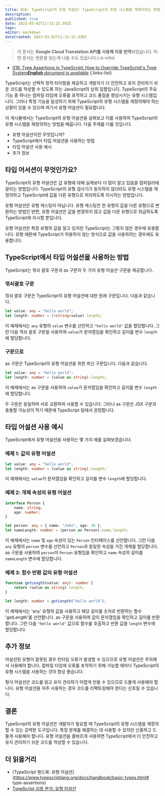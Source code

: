 ```yaml
---
title: 016: TypeScript의 유형 어설션: TypeScript의 유형 시스템을 재정의하는 방법
description: 
published: true
date: 2023-03-02T11:32:22.593Z
tags: 
editor: markdown
dateCreated: 2023-03-02T11:32:15.430Z
---
```


> 이 문서는 **Google Cloud Translation API를 사용해 자동 번역**되었습니다.
어떤 문서는 원문을 읽는게 나을 수도 있습니다.{.is-info}



- [016: Type Assertions in TypeScript: How to Override TypeScript's Type System***English** document is available*](/en/Knowledge-base/TypeScript/Learning/016-type-assertions-in-typescript-how-to-override-typescript-s-type-system)
{.links-list}


TypeScript는 선택적 정적 타이핑을 제공하고 개발자가 더 안전하고 유지 관리하기 쉬운 코드를 작성할 수 있도록 하는 JavaScript의 상위 집합입니다. TypeScript의 주요 기능 중 하나는 컴파일 타임에 오류를 포착하고 코드 품질을 향상시키는 유형 시스템입니다. 그러나 특정 기능을 달성하기 위해 TypeScript의 유형 시스템을 재정의해야 하는 상황이 있을 수 있으며 여기서 유형 어설션이 필요합니다.

이 게시물에서는 TypeScript의 유형 어설션을 살펴보고 이를 사용하여 TypeScript의 유형 시스템을 재정의하는 방법을 배웁니다. 다음 주제를 다룰 것입니다.

- 유형 어설션이란 무엇입니까?
- TypeScript에서 타입 어설션을 사용하는 방법
- 타입 어설션 사용 예시
- 추가 정보

## 타입 어서션이 무엇인가요?

TypeScript의 유형 어설션은 값 유형에 대해 실제보다 더 많이 알고 있음을 컴파일러에 알리는 방법입니다. TypeScript의 유형 검사기가 동의하지 않더라도 유형 시스템을 재정의하고 TypeScript에 값을 다른 유형으로 처리하도록 지시하는 방법입니다.

유형 어설션은 유형 캐스팅이 아닙니다. 유형 캐스팅은 한 유형의 값을 다른 유형으로 변환하는 방법인 반면, 유형 어설션은 값을 변경하지 않고 값을 다른 유형으로 취급하도록 TypeScript에 지시할 뿐입니다.

유형 어설션은 특정 유형의 값을 알고 있지만 TypeScript는 그렇지 않은 경우에 유용합니다. 유형 때문에 TypeScript가 허용하지 않는 방식으로 값을 사용하려는 경우에도 유용합니다.

## TypeScript에서 타입 어설션을 사용하는 방법

TypeScript는 꺾쇠 괄호 구문과 as 구문의 두 가지 유형 어설션 구문을 제공합니다.

### 꺾쇠괄호 구문

꺾쇠 괄호 구문은 TypeScript의 유형 어설션에 대한 원래 구문입니다. 다음과 같습니다.

```typescript
let value: any = "hello world";
let length: number = (<string>value).length;
```

이 예제에서는 `any` 유형의 `value` 변수를 선언하고 `"hello world"` 값을 할당합니다. 그런 다음 꺽쇠 괄호 구문을 사용하여 `value`가 문자열임을 확인하고 길이를 변수 `length`에 할당합니다.

### 구문으로

as 구문은 TypeScript의 유형 어설션을 위한 최신 구문입니다. 다음과 같습니다.

```typescript
let value: any = "hello world";
let length: number = (value as string).length;
```

이 예제에서는 as 구문을 사용하여 `value`가 문자열임을 확인하고 길이를 변수 `length`에 할당합니다.

두 구문은 동일하며 서로 교환하여 사용할 수 있습니다. 그러나 as 구문은 JSX 구문과 충돌할 가능성이 적기 때문에 TypeScript 팀에서 권장합니다.

## 타입 어설션 사용 예시

TypeScript에서 유형 어설션을 사용하는 몇 가지 예를 살펴보겠습니다.

### 예제 1: 값의 유형 어설션

```typescript
let value: any = "hello world";
let length: number = (value as string).length;
```

이 예제에서는 `value`가 문자열임을 확인하고 길이를 변수 `length`에 할당합니다.

### 예제 2: 개체 속성의 유형 어설션

```typescript
interface Person {
    name: string;
    age: number;
}

let person: any = { name: "John", age: 30 };
let nameLength: number = (person as Person).name.length;
```

이 예제에서는 `name` 및 `age` 속성이 있는 `Person` 인터페이스를 선언합니다. 그런 다음 `any` 유형의 `person` 변수를 선언하고 `Person`과 동일한 속성을 가진 개체를 할당합니다. as 구문을 사용하여 `person`이 `Person` 유형임을 확인하고 `name` 속성의 길이를 `nameLength` 변수에 할당합니다.

### 예제 3: 함수 반환 값의 유형 어설션

```typescript
function getLength(value: any): number {
    return (value as string).length;
}

let length: number = getLength("hello world");
```

이 예제에서는 'any' 유형의 값을 사용하고 해당 길이를 숫자로 반환하는 함수 'getLength'를 선언합니다. as 구문을 사용하여 값이 문자열임을 확인하고 길이를 반환합니다. 그런 다음 `"hello world"` 값으로 함수를 호출하고 반환 값을 `length` 변수에 할당합니다.

## 추가 정보

어설션된 유형이 잘못된 경우 런타임 오류가 발생할 수 있으므로 유형 어설션은 주의해서 사용해야 합니다. 컴파일 타임에 오류를 포착하기 위해 가능할 때마다 TypeScript의 유형 시스템을 사용하는 것이 항상 좋습니다.

형식 어설션은 코드를 읽고 유지 관리하기 어렵게 만들 수 있으므로 드물게 사용해야 합니다. 유형 어설션을 자주 사용하는 경우 코드를 리팩토링해야 한다는 신호일 수 있습니다.

## 결론

TypeScript의 유형 어설션은 개발자가 필요할 때 TypeScript의 유형 시스템을 재정의할 수 있는 강력한 도구입니다. 특정 문제를 해결하는 데 사용할 수 있지만 신중하고 드물게 사용해야 합니다. 유형 어설션을 올바르게 사용하면 TypeScript에서 더 안전하고 유지 관리하기 쉬운 코드를 작성할 수 있습니다.

## 더 읽을거리

- [TypeScript 핸드북: 유형 어설션](https://www.typescriptlang.org/docs/handbook/basic-types.html# type-assertions)
- [TypeScript 심층 분석: 유형 어설션](https://basarat.gitbook.io/typescript/type-system/typeassertion)